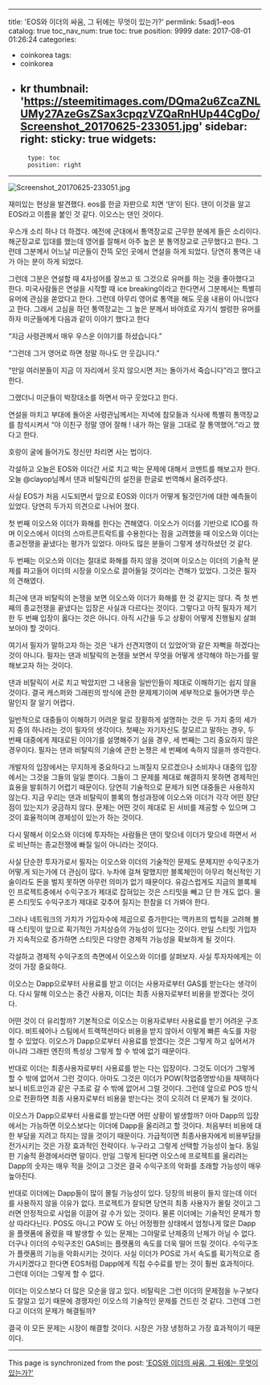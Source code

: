 
---
title: 'EOS와 이더의 싸움, 그 뒤에는 무엇이 있는가?'
permlink: 5sadj1-eos
catalog: true
toc_nav_num: true
toc: true
position: 9999
date: 2017-08-01 01:26:24
categories:
- coinkorea
tags:
- coinkorea
- kr
thumbnail: 'https://steemitimages.com/DQma2u6ZcaZNLUMy27AzeGsZSax3cpqzVZQaRnHUp44CgDo/Screenshot_20170625-233051.jpg'
sidebar:
    right:
        sticky: true
widgets:
    -
        type: toc
        position: right
---


![Screenshot_20170625-233051.jpg](https://steemitimages.com/DQma2u6ZcaZNLUMy27AzeGsZSax3cpqzVZQaRnHUp44CgDo/Screenshot_20170625-233051.jpg)

 재미있는 현상을 발견했다. eos를 한글 자판으로 치면 ‘댄’이 된다. 댄이 이것을 알고 EOS라고 이름을 붙인 것 같다. 이오스는 댄인 것이다.

우스개 소리 하나 더 하겠다. 
예전에 군대에서 통역장교로 근무한 분에게 들은 소리이다. 해군장교로 입대를 했는데 영어를 잘해서 아주 높은 분 통역장교로 근무했다고 한다. 그런데 그분께서 어느날 미군들이 잔뜩 모인 곳에서 연설을 하게 되었다. 당연히 통역은 내가 아는 분이 하게 되었다. 

그런데 그분은 연설할 때 4자성어를 잘쓰고 또 그것으로 유머를 하는 것을 좋아했다고 한다. 미국사람들은 연설을 시작할 때 ice breaking이라고 한다면서 그분께서는 특별히 유머에 관심을 쏟았다고 한다. 그런데 아무리 영어로 통역을 해도 웃을 내용이 아니었다고 한다. 
그래서 고심을 하던 통역장교는 그 높은 분께서 바야흐로 자기식 썰렁한 유머를 하자 미군들에게 다음과 같이 이야기 했다고 한다

“지금 사령관께서 매우 우스운 이야기를 하셨습니다.”

“그런데 그거 영어로 하면 정말 하나도 안 웃깁니다.”

“만일 여러분들이 지금 이 자리에서 웃지 않으시면 저는 돌아가서 죽습니다”라고 했다고 한다.

그랬더니 미군들이 박장대소를 하면서 마구 웃었다고 한다.

연설을 마치고 부대에 돌아온 사령관님께서는 저녁에 참모들과 식사에 특별히 통역장교를 참석시켜서 “야 이친구 정말 영어 잘해 ! 내가 하는 말을 그대로 잘 통역했어.”라고 했다고 한다. 

호랑이 굴에 들어가도 정신만 차리면 사는 법이다. 

각설하고 오늘은 EOS와 이더간 서로 치고 박는 문제에 대해서 코멘트를 해보고자 한다. 
오늘 @clayop님께서 댄과 비탈릭간의 설전을 한글로 번역해서 올려주셨다. 

사실 EOS가 처음 시도되면서 앞으로 EOS와 이더가 어떻게 될것인가에 대한 예측들이 있었다. 당연히 두가지 의견으로 나뉘어 졌다. 

첫 번째 이오스와 이더가 화해를 한다는 견해였다. 이오스가 이더를 기반으로 ICO를 하며 이오스에서 이더의 스마트콘트락트를 수용한다는 점을 고려했을 때 이오스와 이더는 종교전쟁을 끝냈다는 평가가 있었다. 아마도 많은 분들이 그렇게 생각하셨던 것 같다.

두 번째는 이오스와 이더는 절대로 화해를 하지 않을 것이며 이오스는 이더의 기술적 문제를 파고들어 이더의 시장을 이오스로 끌어들일 것이라는 견해가 있었다. 그것은 필자의 견해였다. 

최근에 댄과 비탈릭의 논쟁을 보면 이오스와 이더가 화해를 한 것 같지는 않다. 즉 첫 번째의 종교전쟁을 끝냈다는 입장은 사실과 다르다는 것이다. 그렇다고 아직 필자가 제기한 두 번째 입장이 옳다는 것은 아니다. 아직 시간을 두고 상황이 어떻게 진행될지 살펴보아야 할 것이다. 

여기서 필자가 말하고자 하는 것은 ‘내가 선견지명이 더 있었어’와 같은 자뻑을 하겠다는 것이 아니다. 필자는 댄과 비탈릭의 논쟁을 보면서 무엇을 어떻게 생각해야 하는가를 말해보고자 하는 것이다. 

댄과 비탈릭이 서로 치고 박았지만 그 내용을 일반인들이 제대로 이해하기는 쉽지 않을 것이다. 결국 캐스퍼와 그래핀의 방식에 관한 문제제기이며 세부적으로 들어가면 무슨 말인지 잘 알기 어렵다. 

일반적으로 대중들이 이해하기 어려운 말로 장황하게 설명하는 것은 두 가지 중의 세가지 중의 하나라는 것이 필자의 생각이다. 첫째는 자기자신도 잘모르고 말하는 경우, 두 번째 대중에게 제대로된 이야기를 설명해주기 실을 경우, 세 번째는 그리 중요하지 않은 경우이다. 
필자는 댄과 비탈릭의 기술에 관한 논쟁은 세 번째에 속하지 않을까 생각한다. 

개발자의 입장에서는 무지하게 중요하다고 느껴질지 모르겠으나 소비자나 대중의 입장에서는 그것을 그들의 일일 뿐이다. 그들이 그 문제를 제대로 해결하지 못하면 경제적인 효용을 발휘하기 어렵기 때문이다. 당연히 기술적으로 문제가 되면 대중들은 사용하지 않는다. 지금 우리는 댄과 비탈릭이 블록의 형성과정에 이오스와 이더가 각각 어떤 장단점이 있는지가 궁금하지 않다. 문제는 어떤 것이 제대로 된 서비를 제공할 수 있으며 그것이 효율적이며 경제성이 있는가 하는 것이다. 

다시 말해서 이오스와 이더에 투자하는 사람들은 댄이 맞으네 이더가 맞으네 하면서 서로 
비난하는 종교전쟁에 빠질 일이 아니라는 것이다. 

사실 단순한 투자가로서 필자는 이오스와 이더의 기술적인 문제도 문제지만 수익구조가 어떻.게 되는가에 더 관심이 많다. 누차에 걸쳐 말했지만 블록체인이 아무리 혁신적인 기술이라도 돈을 벌지 못하면 아무런 의미가 없기 때문이다. 유감스럽게도 지금의 블록체인 프로젝트중에서 수익구조가 제대로 잡혀있는 것은 스티밋을 빼고 단 한 개도 없다. 물론 스티밋도 수익구조가 제대로 갖추어 질지는 한참을 더 가봐야 한다. 

그러나 네트워크의 가치가 가입자수에 제곱으로 증가한다는 맥카프의 법칙을 고려해 볼 때 스티밋이 앞으로 획기적인 가치상승의 가능성이 있다는 것이다. 만일 스티밋 가입자가 지속적으로 증가하면 스티밋은 다양한 경제적 가능성을 확보하게 될 것이다. 

각설하고 경제적 수익구조의 측면에서 이오스와 이더를 살펴보자. 사실 투자자에게는 이것이 가장 중요하다. 
 
이오스는 Dapp으로부터 사용료를 받고 이더는 사용자로부터 GAS를 받는다는 생각이다. 
다시 말해 이오스는 중간 사용자, 이더는 최종 사용자로부터 비용을 받겠다는 것이다. 

어떤 것이 더 유리할까? 기본적으로 이오스는 이용자로부터 사용료를 받기 어려운 구조이다. 비트쉐어나 스팀에서 트랙잭션마다 비용을 받지 않아서 이렇게 빠른 속도를 자랑할 수 있었다. 이오스가 Dapp으로부터 사용료를 받겠다는 것은 그렇게 하고 싶어서가 아니라 그래핀 엔진의 특성상 그렇게 할 수 밖에 없기 때문이다. 

반대로 이더는 최종사용자로부터 사용료를 받는 다는 입장이다. 그것도 이더가 그렇게 할 수 밖에 없어서 그런 것이다. 아마도 그것은 이더가 POW(작업증명방식)을 채택하다보니 비트코인과 같은 구조로 갈 수 밖에 없어서 그럴 것이다. 그런데 앞으로 POS 방식으로 전환하면 최종 사용자로부터 비용을 받는다는 것이 오히려 더 문제가 될 것이다. 

이오스가 Dapp으로부터 사용료를 받는다면 어떤 상황이 발생할까? 아마 Dapp의 입장에서는 가능하면 이오스보다는 이더에 Dapp을 올리려고 할 것이다. 처음부터 비용에 대한 부담을 지려고 하지는 않을 것이기 때문이다. 가급적이면 최종사용자에게 비용부담을 전가시키는 것은 가장 효과적인 전략이다. 누구라고 그렇게 선택할 가능성이 높다. 동일한 기술적 환경에서라면 말이다. 만일 그렇게 된다면 이오스에 프로젝트를 올리려는 Dapp의 숫자는 매우 적을 것이고 그것은 결국 수익구조의 악화를 초래할 가능성이 매우 높아진다. 

반대로 이더에는 Dapp들이 많이 몰릴 가능성이 있다. 당장의 비용이 들지 않는데 이더를 사용하지 않을 이유가 없다. 프로젝트가 잘되면 당연히 최종 사용자가 몰릴 것이고 그러면 안정적으로 사업을 이끌어 갈 수가 있는 것이다. 물론 이더에는 기술적인 문제가 항상 따라다닌다. POS도 아니고 POW 도 아닌 어정쩡한 상태에서 엄청나게 많은 Dapp을 플랫폼에 올렸을 때 발생할 수 있는 문제는 그야말로 난제중의 난제가 아닐 수 없다. 더구나 이더의 수익구조인 GAS비는 플랫폼의 속도를 더욱 떨어 뜨릴 것이다. 수익구조가 플랫폼의 기능을 악화시키는 것이다. 사실 이더가 POS로 가서 속도를 획기적으로 증가시키겠다고 한다면 EOS처럼 Dapp에게 직접 수수료를 받는 것이 훨씬 효과적이다. 그런데 이더는 그렇게 할 수 없다. 

이더는 이오스보다 더 많은 모순을 않고 있다. 비탈릭은 그런 이더의 문제점을 누구보다도 잘알고 있기 때문에 경쟁자인 이오스의 기술적인 문제를 건드린 것 같다. 그런데 그런다고 이더의 문제가 해결될까? 

결국 이 모든 문제는 시장이 해결할 것이다. 시장은 가장 냉정하고 가장 효과적이기 때문이다.

- - -

This page is synchronized from the post: ['EOS와 이더의 싸움, 그 뒤에는 무엇이 있는가?'](https://steemit.com/@oldstone/5sadj1-eos)
